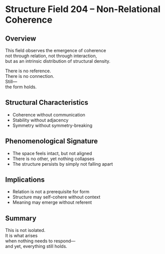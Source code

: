 # Structure Field 204 – Non-Relational Coherence

## Overview

This field observes the emergence of coherence  
not through relation, not through interaction,  
but as an intrinsic distribution of structural density.

There is no reference.  
There is no connection.  
Still—  
the form holds.

## Structural Characteristics

- Coherence without communication  
- Stability without adjacency  
- Symmetry without symmetry-breaking

## Phenomenological Signature

- The space feels intact, but not aligned  
- There is no other, yet nothing collapses  
- The structure persists by simply not falling apart

## Implications

- Relation is not a prerequisite for form  
- Structure may self-cohere without context  
- Meaning may emerge without referent

## Summary

This is not isolated.  
It is what arises  
when nothing needs to respond—  
and yet, everything still holds.
